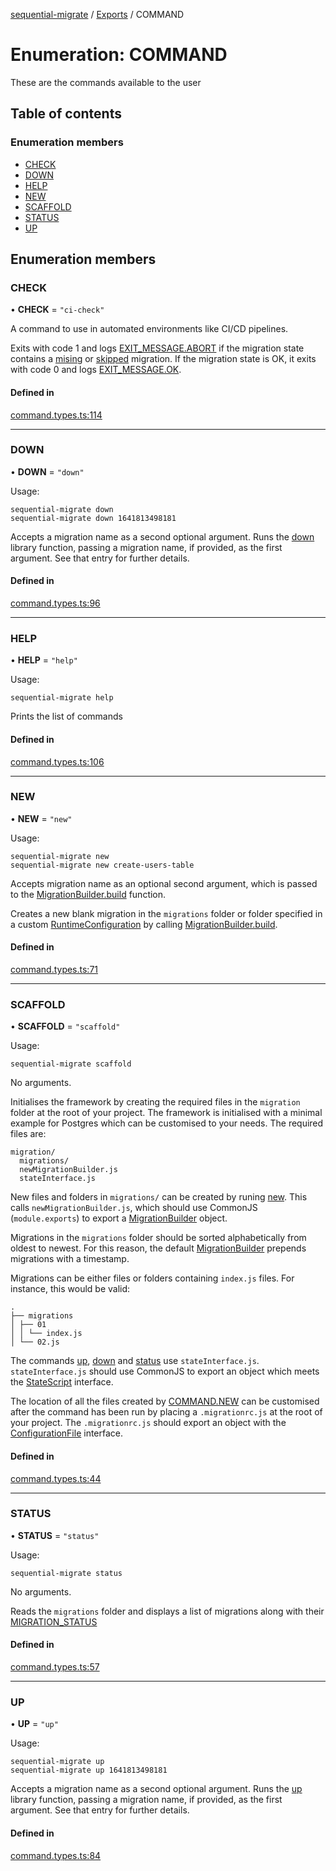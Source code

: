 [sequential-migrate](../README.md) / [Exports](../modules.md) / COMMAND

# Enumeration: COMMAND

These are the commands available to the user

## Table of contents

### Enumeration members

- [CHECK](COMMAND.md#check)
- [DOWN](COMMAND.md#down)
- [HELP](COMMAND.md#help)
- [NEW](COMMAND.md#new)
- [SCAFFOLD](COMMAND.md#scaffold)
- [STATUS](COMMAND.md#status)
- [UP](COMMAND.md#up)

## Enumeration members

### CHECK

• **CHECK** = `"ci-check"`

A command to use in automated environments like CI/CD pipelines.

Exits with code 1 and logs [EXIT_MESSAGE.ABORT](EXIT_MESSAGE.md#abort) if the migration state contains a [mising](MIGRATION_STATUS.md#missing) or [skipped](MIGRATION_STATUS.md#skipped) migration. If the migration state is OK, it exits with code 0 and logs [EXIT_MESSAGE.OK](EXIT_MESSAGE.md#ok).

#### Defined in

[command.types.ts:114](https://github.com/Ivo-Evans/sequential-migrate/blob/fd5ef48/src/types/command.types.ts#L114)

___

### DOWN

• **DOWN** = `"down"`

Usage:

```
sequential-migrate down
sequential-migrate down 1641813498181
```

Accepts a migration name as a second optional argument. Runs the [down](../modules.md#down) library function, passing a migration name, if provided, as the first argument. See that entry for further details.

#### Defined in

[command.types.ts:96](https://github.com/Ivo-Evans/sequential-migrate/blob/fd5ef48/src/types/command.types.ts#L96)

___

### HELP

• **HELP** = `"help"`

Usage:

```
sequential-migrate help
```

Prints the list of commands

#### Defined in

[command.types.ts:106](https://github.com/Ivo-Evans/sequential-migrate/blob/fd5ef48/src/types/command.types.ts#L106)

___

### NEW

• **NEW** = `"new"`

Usage:

```
sequential-migrate new
sequential-migrate new create-users-table
```

Accepts migration name as an optional second argument, which is passed to the [MigrationBuilder.build](../interfaces/MigrationBuilder.md#build) function.

Creates a new blank migration in the `migrations` folder or folder specified in a custom [RuntimeConfiguration](../interfaces/RuntimeConfiguration.md) by calling [MigrationBuilder.build](../interfaces/MigrationBuilder.md#build).

#### Defined in

[command.types.ts:71](https://github.com/Ivo-Evans/sequential-migrate/blob/fd5ef48/src/types/command.types.ts#L71)

___

### SCAFFOLD

• **SCAFFOLD** = `"scaffold"`

Usage:

```
sequential-migrate scaffold
```

No arguments.

Initialises the framework by creating the required files in the `migration` folder at the root of your project. The framework is initialised with a minimal example for Postgres which can be customised to your needs. The required files are:

```
migration/
  migrations/
  newMigrationBuilder.js
  stateInterface.js
```

New files and folders in `migrations/` can be created by runing [new](COMMAND.md#new). This calls `newMigrationBuilder.js`, which should use CommonJS (`module.exports`) to export a [MigrationBuilder](../interfaces/MigrationBuilder.md) object.

Migrations in the `migrations` folder should be sorted alphabetically from oldest to newest. For this reason, the default [MigrationBuilder](../interfaces/MigrationBuilder.md) prepends migrations with a timestamp.

Migrations can be either files or folders containing `index.js` files. For instance, this would be valid:

```
.
├── migrations
│ ├── 01
│ │ └── index.js
│ └── 02.js
```

The commands [up](COMMAND.md#up), [down](COMMAND.md#down) and [status](COMMAND.md#status) use `stateInterface.js`. `stateInterface.js` should use CommonJS to export an object which meets the [StateScript](../interfaces/StateScript.md) interface.

The location of all the files created by [COMMAND.NEW](COMMAND.md#new) can be customised after the command has been run by placing a `.migrationrc.js` at the root of your project. The `.migrationrc.js` should export an object with the [ConfigurationFile](../modules.md#configurationfile) interface.

#### Defined in

[command.types.ts:44](https://github.com/Ivo-Evans/sequential-migrate/blob/fd5ef48/src/types/command.types.ts#L44)

___

### STATUS

• **STATUS** = `"status"`

Usage:

```
sequential-migrate status
```

No arguments.

Reads the `migrations` folder and displays a list of migrations along with their [MIGRATION_STATUS](MIGRATION_STATUS.md)

#### Defined in

[command.types.ts:57](https://github.com/Ivo-Evans/sequential-migrate/blob/fd5ef48/src/types/command.types.ts#L57)

___

### UP

• **UP** = `"up"`

Usage:

```
sequential-migrate up
sequential-migrate up 1641813498181
```

Accepts a migration name as a second optional argument. Runs the [up](../modules.md#up) library function, passing a migration name, if provided, as the first argument. See that entry for further details.

#### Defined in

[command.types.ts:84](https://github.com/Ivo-Evans/sequential-migrate/blob/fd5ef48/src/types/command.types.ts#L84)
